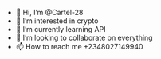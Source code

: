 - 👋 Hi, I’m @Cartel-28
- 👀 I’m interested in crypto
- 🌱 I’m currently learning API
- 💞️ I’m looking to collaborate on everything 
- 📫 How to reach me +2348027149940

<!---
Cartel-28/Cartel-28 is a ✨ special ✨ repository because its `README.md` (this file) appears on your GitHub profile.
You can click the Preview link to take a look at your changes.
--->
